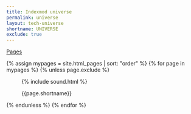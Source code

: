 ```yaml
---
title: Indexmod universe
permalink: universe
layout: tech-universe
shortname: UNIVERSE
exclude: true
---
```

[Pages](/pages.md)

<wrap>

{% assign mypages = site.html_pages | sort: "order" %}
{% for page in mypages %}
{% unless page.exclude %}
<figure>
<p>{% include sound.html %}</p>
<figcaption>
<p class="shortname">{{page.shortname}}</p>
</figcaption>
</figure>
{% endunless %}
{% endfor %}

</wrap>
